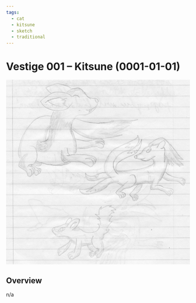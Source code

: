 ```yaml
---
tags:
  - cat
  - kitsune
  - sketch
  - traditional
---
```


# Vestige 001 – Kitsune (0001-01-01)

<img src="assets/0001-01-01_oldimage-001.png">

## Overview

n/a
